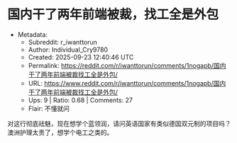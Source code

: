 # 国内干了两年前端被裁，找工全是外包

- Metadata:
  - Subreddit: r_iwanttorun
  - Author: Individual_Cry9780
  - Created: 2025-09-23 12:40:46 UTC
  - Permalink: https://reddit.com/r/iwanttorun/comments/1nogapb/国内干了两年前端被裁找工全是外包/
  - URL: https://www.reddit.com/r/iwanttorun/comments/1nogapb/国内干了两年前端被裁找工全是外包/
  - Ups: 9 | Ratio: 0.68 | Comments: 27
  - Flair: 不懂就问


对这行彻底祛魅，现在想学个蓝领润，请问英语国家有类似德国双元制的项目吗？澳洲护理太贵了，想学个电工之类的。

